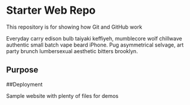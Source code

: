 # Starter Web Repo

This repository is for showing how Git and GitHub work

Everyday carry edison bulb taiyaki keffiyeh, mumblecore wolf chillwave authentic small batch vape beard iPhone. Pug asymmetrical selvage, art party brunch lumbersexual aesthetic bitters brooklyn.

## Purpose

##Deployment

Sample website with plenty of files for demos
